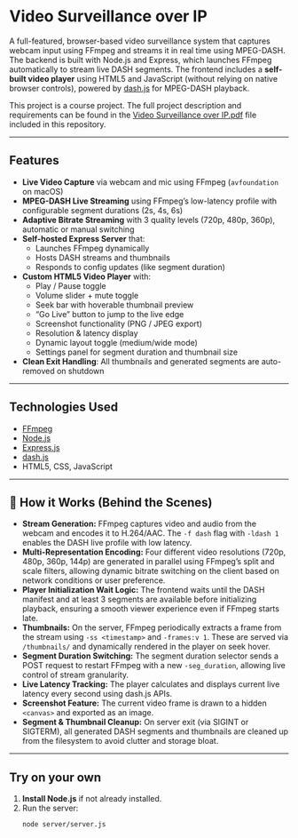 # Video Surveillance over IP

A full-featured, browser-based video surveillance system that captures webcam input using FFmpeg and streams it in real time using MPEG-DASH. The backend is built with Node.js and Express, which launches FFmpeg automatically to stream live DASH segments. The frontend includes a **self-built video player** using HTML5 and JavaScript (without relying on native browser controls), powered by [dash.js](https://github.com/Dash-Industry-Forum/dash.js) for MPEG-DASH playback.

This project is a course project. The full project description and requirements can be found in the [Video Surveillance over IP.pdf](./Video%20Surveillance%20over%20IP.pdf) file included in this repository.


---

## Features

- **Live Video Capture** via webcam and mic using FFmpeg (`avfoundation` on macOS)
- **MPEG-DASH Live Streaming** using FFmpeg’s low-latency profile with configurable segment durations (2s, 4s, 6s)
- **Adaptive Bitrate Streaming** with 3 quality levels (720p, 480p, 360p), automatic or manual switching
- **Self-hosted Express Server** that:
  - Launches FFmpeg dynamically
  - Hosts DASH streams and thumbnails
  - Responds to config updates (like segment duration)
- **Custom HTML5 Video Player** with:
  - Play / Pause toggle
  - Volume slider + mute toggle
  - Seek bar with hoverable thumbnail preview
  - “Go Live” button to jump to the live edge
  - Screenshot functionality (PNG / JPEG export)
  - Resolution & latency display
  - Dynamic layout toggle (medium/wide mode)
  - Settings panel for segment duration and thumbnail size
- **Clean Exit Handling**: All thumbnails and generated segments are auto-removed on shutdown

---

## Technologies Used

- [FFmpeg](https://ffmpeg.org/)
- [Node.js](https://nodejs.org/)
- [Express.js](https://expressjs.com/)
- [dash.js](https://github.com/Dash-Industry-Forum/dash.js)
- HTML5, CSS, JavaScript

---

## 🧠 How it Works (Behind the Scenes)

- **Stream Generation:** FFmpeg captures video and audio from the webcam and encodes it to H.264/AAC. The `-f dash` flag with `-ldash 1` enables the DASH live profile with low latency.
- **Multi-Representation Encoding:** Four different video resolutions (720p, 480p, 360p, 144p) are generated in parallel using FFmpeg’s split and scale filters, allowing dynamic bitrate switching on the client based on network conditions or user preference.
- **Player Initialization Wait Logic:** The frontend waits until the DASH manifest and at least 3 segments are available before initializing playback, ensuring a smooth viewer experience even if FFmpeg starts late.
- **Thumbnails:** On the server, FFmpeg periodically extracts a frame from the stream using `-ss <timestamp>` and `-frames:v 1`. These are served via `/thumbnails/` and dynamically rendered in the player on seek hover.
- **Segment Duration Switching:** The segment duration selector sends a POST request to restart FFmpeg with a new `-seg_duration`, allowing live control of stream granularity.
- **Live Latency Tracking:** The player calculates and displays current live latency every second using dash.js APIs.
- **Screenshot Feature:** The current video frame is drawn to a hidden `<canvas>` and exported as an image.
- **Segment & Thumbnail Cleanup:** On server exit (via SIGINT or SIGTERM), all generated DASH segments and thumbnails are cleaned up from the filesystem to avoid clutter and storage bloat.

---


## Try on your own

1. **Install Node.js** if not already installed.
2. Run the server:
   ```bash
   node server/server.js